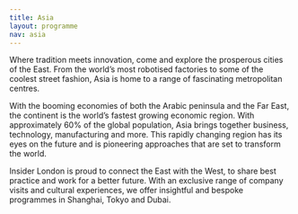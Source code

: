 ```yaml
---
title: Asia
layout: programme
nav: asia
---
```


Where tradition meets innovation, come and explore the prosperous cities of the East. From the world’s most robotised factories to some of the coolest street fashion, Asia is home to a range of fascinating metropolitan centres.

With the booming economies of both the Arabic peninsula and the Far East, the continent is the world’s fastest growing economic region. With approximately 60% of the global population, Asia brings together business, technology, manufacturing and more. This rapidly changing region has its eyes on the future and is pioneering approaches that are set to transform the world.

Insider London is proud to connect the East with the West, to share best practice and work for a better future. With an exclusive range of company visits and cultural experiences, we offer insightful and bespoke programmes in Shanghai, Tokyo and Dubai.
